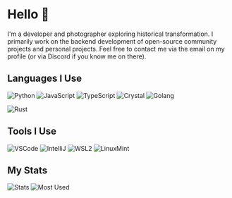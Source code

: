 # Hello 👋
I'm a developer and photographer exploring historical transformation. I primarily work on the backend development of open-source community projects and personal projects. Feel free to contact me via the email on my profile (or via Discord if you know me on there).

## Languages I Use
![Python](https://img.shields.io/badge/Python-3572A5?style=for-the-badge&logo=python&logoColor=white)
![JavaScript](https://img.shields.io/badge/JavaScript-f1e05a?style=for-the-badge&logo=javascript&logoColor=black)
![TypeScript](https://img.shields.io/badge/TypeScript-3178c6?style=for-the-badge&logo=typescript&logoColor=white)
![Crystal](https://img.shields.io/badge/Crystal-000100?style=for-the-badge&logo=crystal&logoColor=white)
![Golang](https://img.shields.io/badge/Golang-00ADD8?style=for-the-badge&logo=go&logoColor=white)

![Rust](https://img.shields.io/badge/Rust-DEA584?style=for-the-badge&logo=rust&logoColor=black)
<!-- ![PHP](https://img.shields.io/badge/PHP-4F5D95?style=for-the-badge&logo=php&logoColor=white) -->

## Tools I Use
![VSCode](https://img.shields.io/badge/VSCode-1.74.x-017AB9?style=for-the-badge&logo=visual-studio-code&logoColor=white)
![IntelliJ](https://img.shields.io/badge/IntelliJ_IDEA-2022.3-FD2F5D?style=for-the-badge&logo=intellij-idea&logoColor=white)
![WSL2](https://img.shields.io/badge/WSL2-Ubuntu_22.04-E95420?style=for-the-badge&logo=ubuntu&logoColor=white)
![LinuxMint](https://img.shields.io/badge/Linux_Mint-Cinnamon_21.1-83C237?style=for-the-badge&logo=linuxmint&logoColor=white)

## My Stats
![Stats](https://github-readme-stats.vercel.app/api?username=devnote-dev&layout=compact&hide_border=true&hide_title=true&count_private=true&include_all_commits=true&show_icons=true&bg_color=00000000&text_color=c3c6ce&icon_color=4e64f7&role=OWNER,ORGANIZATION_MEMBER,COLLABORATOR)
![Most Used](https://github-readme-stats.vercel.app/api/top-langs/?username=devnote-dev&layout=compact&hide_border=true&show_icons=true&title_color=c3c6ce&text_color=9f9f9f&bg_color=00000000&icon_color=00000000&langs_count=8&count_private=true&role=OWNER,ORGANIZATION_MEMBER,COLLABORATOR)

